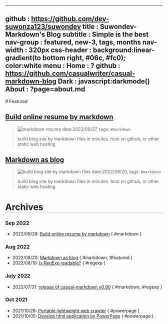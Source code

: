 -----------------------------------------------------------------------------
github     : https://github.com/dev-suwonza123/suwondev
title      : Suwondev-Markdown's Blog 
subtitle   : Simple is the best
nav-group  : featured, new-3, tags, months
nav-width  : 320px
css-header : background:linear-gradient(to bottom right, #06c, #fc0); color:white
menu       : 
   Home    : ?
   github  : https://github.com/casualwriter/casual-markdown-blog
   Dark    : javascript:darkmode()
   About   : ?page=about.md
-----------------------------------------------------------------------------
<style comment="additional style">
#header { {{css-header}}  }
#left-panel  { width:{{nav-width}} }
#right-panel { left: calc({{nav-width}} + 20px) }
h1 { border-bottom:1px dotted grey }
.nav-post a  { color: teal }
.nav-tag  a  { color: #06c }
.nav-month a { color: grey }
.post-date   { font-size:12px; font-weight:400; }
.post-title  { font-size:16px; color:#333 }
.post-tags   { left-margin:20px; padding:4px; font-size:10px; color:green; font-weight:400 }
</style>

<div id="md-post">
# Featured

## [Build online resume by markdown](20220927-markdown-as-resume.md)
> ![markdown resume](http://casualwriter.github.io/casual-markdown/casual-markdown-cv.png)
> date:2022/09/27, tags: `#markdown`
> 
> build blog site by markdown files in minutes.
> host on github, or other static web hosting  

## [Markdown as blog](20220820-markdown-as-blog.md)
> ![build blog site by markdown files](campo01.jpg)
> date:2022/08/20, tags: `#markdown`
> 
> build blog site by markdown files in minutes.
> host on github, or other static web hosting  


# Archives

### Sep 2022

* 2022/09/28: [Build online resume by markdown](20220927-markdown-as-resume.md) { #markdown }
   
### Aug 2022
                    
* 2022/08/20: [Markdown as blog](20220820-markdown-as-blog.md) { #markdown, #featured }
* 2022/08/10: [Is RegExp readable?](20220810-is-regexp-readable.md) { #regexp }

### July 2022
                    
* 2022/07/31: [release of casual-markdown v0.90](20220731-casual-markdown-v0.90.md) { #markdown, #regexp }

### Oct 2021

* 2021/10/28: [Portable lightweight web crawler](20211028-powerpage-web-crawler.md) { #powerpage }
* 2021/10/05: [Develop html application by PowerPage](20211005-powerpage-0.60.md) { #powerpage }

</div>